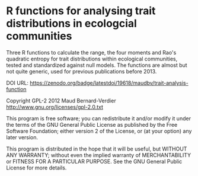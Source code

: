 # R functions for analysing trait distributions in ecologcial communities

Three R functions to calculate the range, the four moments and Rao's quadratic entropy for trait distributions within ecological communities, tested and standardized against null models.
The functions are almost but not quite generic, used for previous publications before 2013.

DOI URL:
https://zenodo.org/badge/latestdoi/19618/maudbv/trait-analysis-function

Copyright GPL-2 2012 Maud Bernard-Verdier
http://www.gnu.org/licenses/gpl-2.0.txt

This program is free software; you can redistribute it and/or modify
it under the terms of the GNU General Public License as published by
the Free Software Foundation; either version 2 of the License, or
(at your option) any later version.

This program is distributed in the hope that it will be useful,
but WITHOUT ANY WARRANTY; without even the implied warranty of
MERCHANTABILITY or FITNESS FOR A PARTICULAR PURPOSE.  See the
GNU General Public License for more details.



